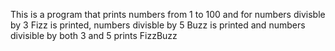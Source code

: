 This is a program that prints numbers from 1 to 100 and for numbers divisble by 3 Fizz is printed, numbers divisble by 5 Buzz is printed and numbers divisible by both 3 and 5 prints FizzBuzz
